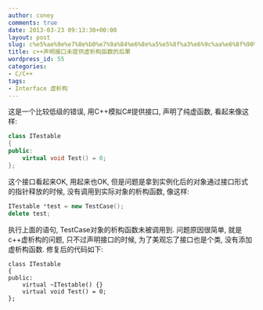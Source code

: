```yaml
---
author: coney
comments: true
date: 2013-03-23 09:13:30+00:00
layout: post
slug: c%e5%ae%9e%e7%8e%b0%e7%9a%84%e6%8e%a5%e5%8f%a3%e6%9c%aa%e6%8f%90%e4%be%9b%e8%99%9a%e6%9e%90%e6%9e%84%e7%9a%84%e5%90%8e%e6%9e%9c
title: c++声明接口未提供虚析构函数的后果
wordpress_id: 55
categories:
- C/C++
tags:
- Interface 虚析构
---
```


这是一个比较低级的错误, 用C++模拟C#提供接口, 声明了纯虚函数, 看起来像这样:

``` cpp
class ITestable
{
public:
    virtual void Test() = 0;
};
```
<!-- more -->

这个接口看起来OK, 用起来也OK, 但是问题是拿到实例化后的对象通过接口形式的指针释放的时候, 没有调用到实际对象的析构函数, 像这样:

``` cpp
ITestable *test = new TestCase();
delete test;
```

执行上面的语句, TestCase对象的析构函数未被调用到. 问题原因很简单, 就是c++虚析构的问题, 只不过声明接口的时候, 为了美观忘了接口也是个类, 没有添加虚析构函数. 修复后的代码如下:

```
class ITestable
{
public:
    virtual ~ITestable() {}
    virtual void Test() = 0;
};
```
